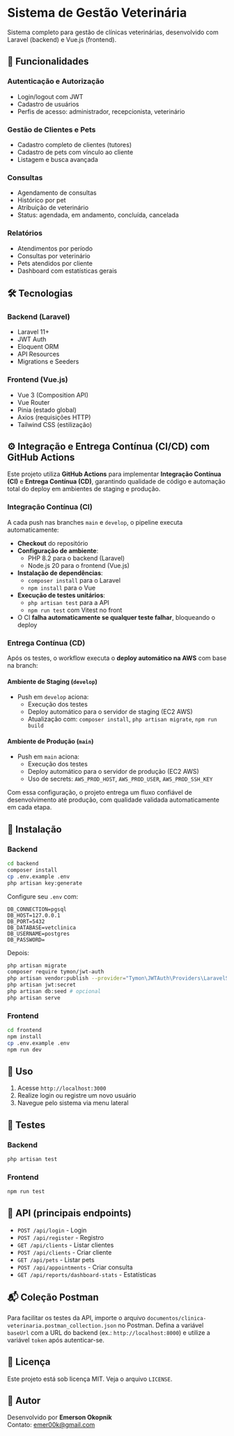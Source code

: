 # Sistema de Gestão Veterinária

Sistema completo para gestão de clínicas veterinárias, desenvolvido com Laravel (backend) e Vue.js (frontend).

## 🚀 Funcionalidades

### Autenticação e Autorização

- Login/logout com JWT
- Cadastro de usuários
- Perfis de acesso: administrador, recepcionista, veterinário

### Gestão de Clientes e Pets

- Cadastro completo de clientes (tutores)
- Cadastro de pets com vínculo ao cliente
- Listagem e busca avançada

### Consultas

- Agendamento de consultas
- Histórico por pet
- Atribuição de veterinário
- Status: agendada, em andamento, concluída, cancelada

### Relatórios

- Atendimentos por período
- Consultas por veterinário
- Pets atendidos por cliente
- Dashboard com estatísticas gerais

## 🛠️ Tecnologias

### Backend (Laravel)

- Laravel 11+
- JWT Auth
- Eloquent ORM
- API Resources
- Migrations e Seeders

### Frontend (Vue.js)

- Vue 3 (Composition API)
- Vue Router
- Pinia (estado global)
- Axios (requisições HTTP)
- Tailwind CSS (estilização)

## ⚙️ Integração e Entrega Contínua (CI/CD) com GitHub Actions

Este projeto utiliza **GitHub Actions** para implementar **Integração Contínua (CI)** e **Entrega Contínua (CD)**, garantindo qualidade de código e automação total do deploy em ambientes de staging e produção.

### Integração Contínua (CI)

A cada push nas branches `main` e `develop`, o pipeline executa automaticamente:

- **Checkout** do repositório
- **Configuração de ambiente**:
  - PHP 8.2 para o backend (Laravel)
  - Node.js 20 para o frontend (Vue.js)
- **Instalação de dependências**:
  - `composer install` para o Laravel
  - `npm install` para o Vue
- **Execução de testes unitários**:
  - `php artisan test` para a API
  - `npm run test` com Vitest no front
- O CI **falha automaticamente se qualquer teste falhar**, bloqueando o deploy

### Entrega Contínua (CD)

Após os testes, o workflow executa o **deploy automático na AWS** com base na branch:

#### Ambiente de Staging (`develop`)
- Push em `develop` aciona:
  - Execução dos testes
  - Deploy automático para o servidor de staging (EC2 AWS)
  - Atualização com: `composer install`, `php artisan migrate`, `npm run build`

#### Ambiente de Produção (`main`)
- Push em `main` aciona:
  - Execução dos testes
  - Deploy automático para o servidor de produção (EC2 AWS)
  - Uso de secrets: `AWS_PROD_HOST`, `AWS_PROD_USER`, `AWS_PROD_SSH_KEY`

Com essa configuração, o projeto entrega um fluxo confiável de desenvolvimento até produção, com qualidade validada automaticamente em cada etapa.

## 📆 Instalação

### Backend

```bash
cd backend
composer install
cp .env.example .env
php artisan key:generate
```

Configure seu `.env` com:

```env
DB_CONNECTION=pgsql
DB_HOST=127.0.0.1
DB_PORT=5432
DB_DATABASE=vetclinica
DB_USERNAME=postgres
DB_PASSWORD=
```

Depois:

```bash
php artisan migrate
composer require tymon/jwt-auth
php artisan vendor:publish --provider="Tymon\JWTAuth\Providers\LaravelServiceProvider"
php artisan jwt:secret
php artisan db:seed # opcional
php artisan serve
```

### Frontend

```bash
cd frontend
npm install
cp .env.example .env
npm run dev
```

## 📱 Uso

1. Acesse `http://localhost:3000`
2. Realize login ou registre um novo usuário
3. Navegue pelo sistema via menu lateral

## 🔮 Testes

### Backend

```bash
php artisan test
```

### Frontend

```bash
npm run test
```

## 📃 API (principais endpoints)

- `POST /api/login` - Login
- `POST /api/register` - Registro
- `GET /api/clients` - Listar clientes
- `POST /api/clients` - Criar cliente
- `GET /api/pets` - Listar pets
- `POST /api/appointments` - Criar consulta
- `GET /api/reports/dashboard-stats` - Estatísticas

## 📬 Coleção Postman

Para facilitar os testes da API, importe o arquivo
`documentos/clinica-veterinaria.postman_collection.json` no Postman.
Defina a variável `baseUrl` com a URL do backend (ex.: `http://localhost:8000`)
e utilize a variável `token` após autenticar-se.

## 📄 Licença

Este projeto está sob licença MIT. Veja o arquivo `LICENSE`.

## 🤖 Autor

Desenvolvido por **Emerson Okopnik**\
Contato: [emer00k@gmail.com](mailto\:emer00k@gmail.com)

